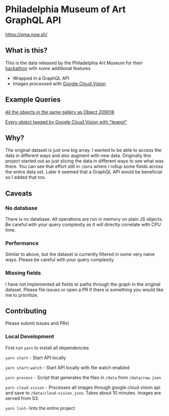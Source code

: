 # Philadelphia Museum of Art GraphQL API

https://pma.now.sh/

## What is this?

This is the data released by the Philadelphia Art Museum for their [hackathon](https://github.com/philamuseum/hackathon) with some additional features
- Wrapped in a GraphQL API
- Images processed with [Google Cloud Vision](https://cloud.google.com/vision/)

## Example Queries

[All the objects in the same gallery as Object 209018](https://pma.now.sh/?query=%7B%0A%20%20object(id%3A%20209018)%20%7B%0A%20%20%20%20id%0A%20%20%20%20gallery%20%7B%0A%20%20%20%20%20%20number%0A%20%20%20%20%20%20objects%20%7B%0A%20%20%20%20%20%20%20%20id%0A%20%20%20%20%20%20%7D%0A%20%20%20%20%7D%0A%20%20%7D%0A%7D%0A)

[Every object tagged by Google Cloud Vision with "teapot"](https://pma.now.sh/?query=%7B%0A%20%20tag(description%3A%20%22teapot%22)%20%7B%0A%20%20%20%20objects%20%7B%0A%20%20%20%20%20%20id%0A%20%20%20%20%7D%0A%20%20%7D%0A%7D%0A)

## Why?

The original dataset is just one big array. I wanted to be able to access the data in different ways and also augment with new data. Originally this project started out as just slicing the data in different ways to see what was there. You can see that effort still in `/data` where I rollup some fields across the entire data set. Later it seemed that a GraphQL API would be beneficial so I added that too.

## Caveats

### No database

There is no database. All operations are run in memory on plain JS objects. Be careful with your query complexity as it will directly correlate with CPU time.

### Performance

Similar to above, but the dataset is currently filtered in some very naive ways. Please be careful with your query complexity

### Missing fields

I have not implemented all fields or paths through the graph in the original dataset. Please file issues or open a PR if there is something you would like me to prioritize.

## Contributing

Please submit issues and PRs!

### Local Development

First run `yarn` to install all dependencies

`yarn start` - Start API locally

`yarn start:watch` - Start API locally with file watch enabled

`yarn process` - Script that generates the files in `/data` from `/data/raw.json`

`yarn cloud-vision` - Processes all images through google cloud vision api and save to `/data/cloud-vision.json`. Takes about 10 minutes. Images are served from S3.

`yarn lint`- lints the entire project
